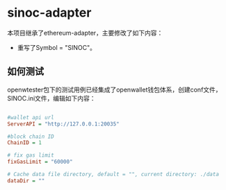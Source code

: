 # sinoc-adapter

本项目继承了ethereum-adapter，主要修改了如下内容：
   
- 重写了Symbol = "SINOC"。

## 如何测试

openwtester包下的测试用例已经集成了openwallet钱包体系，创建conf文件，SINOC.ini文件，编辑如下内容：

```ini

#wallet api url
ServerAPI = "http://127.0.0.1:20035"

#block chain ID
ChainID = 1

# fix gas limit
fixGasLimit = "60000"

# Cache data file directory, default = "", current directory: ./data
dataDir = ""

```
